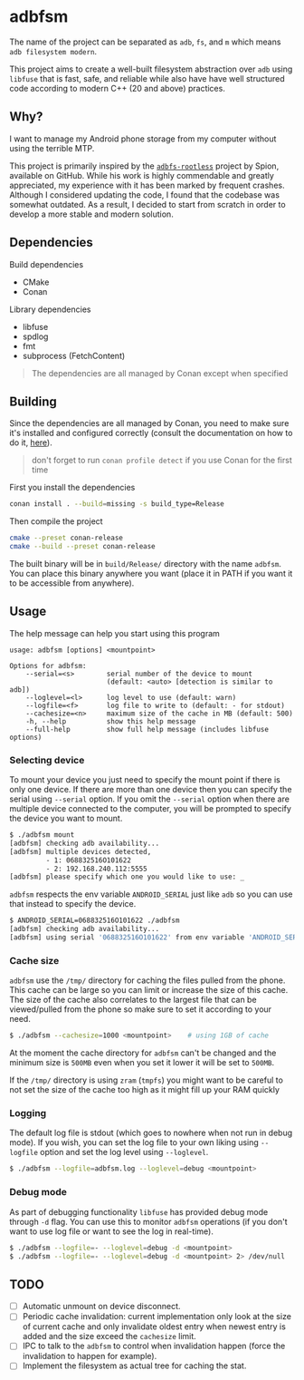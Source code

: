 # adbfsm

The name of the project can be separated as `adb`, `fs`, and `m` which means `adb filesystem modern`.

This project aims to create a well-built filesystem abstraction over `adb` using `libfuse` that is fast, safe, and reliable while also have have well structured code according to modern C++ (20 and above) practices.

## Why?

I want to manage my Android phone storage from my computer without using the terrible MTP.

This project is primarily inspired by the [`adbfs-rootless`](https://github.com/spion/adbfs-rootless) project by Spion, available on GitHub. While his work is highly commendable and greatly appreciated, my experience with it has been marked by frequent crashes. Although I considered updating the code, I found that the codebase was somewhat outdated. As a result, I decided to start from scratch in order to develop a more stable and modern solution.

## Dependencies

Build dependencies

- CMake
- Conan

Library dependencies

- libfuse
- spdlog
- fmt
- subprocess (FetchContent)

> The dependencies are all managed by Conan except when specified

## Building

Since the dependencies are all managed by Conan, you need to make sure it's installed and configured correctly (consult the documentation on how to do it, [here](https://docs.conan.io/2/installation.html)).

> don't forget to run `conan profile detect` if you use Conan for the first time

First you install the dependencies

```sh
conan install . --build=missing -s build_type=Release
```

Then compile the project

```sh
cmake --preset conan-release
cmake --build --preset conan-release
```

The built binary will be in `build/Release/` directory with the name `adbfsm`. You can place this binary anywhere you want (place it in PATH if you want it to be accessible from anywhere).

## Usage

The help message can help you start using this program

```
usage: adbfsm [options] <mountpoint>

Options for adbfsm:
    --serial=<s>        serial number of the device to mount
                        (default: <auto> [detection is similar to adb])
    --loglevel=<l>      log level to use (default: warn)
    --logfile=<f>       log file to write to (default: - for stdout)
    --cachesize=<n>     maximum size of the cache in MB (default: 500)
    -h, --help          show this help message
    --full-help         show full help message (includes libfuse options)
```

### Selecting device

To mount your device you just need to specify the mount point if there is only one device. If there are more than one device then you can specify the serial using `--serial` option. If you omit the `--serial` option when there are multiple device connected to the computer, you will be prompted to specify the device you want to mount.

```sh
$ ./adbfsm mount
[adbfsm] checking adb availability...
[adbfsm] multiple devices detected,
         - 1: 068832516O101622
         - 2: 192.168.240.112:5555
[adbfsm] please specify which one you would like to use: _
```

`adbfsm` respects the env variable `ANDROID_SERIAL` just like `adb` so you can use that instead to specify the device.

```sh
$ ANDROID_SERIAL=068832516O101622 ./adbfsm
[adbfsm] checking adb availability...
[adbfsm] using serial '068832516O101622' from env variable 'ANDROID_SERIAL'

```

### Cache size

`adbfsm` use the `/tmp/` directory for caching the files pulled from the phone. This cache can be large so you can limit or increase the size of this cache. The size of the cache also correlates to the largest file that can be viewed/pulled from the phone so make sure to set it according to your need.

```sh
$ ./adbfsm --cachesize=1000 <mountpoint>    # using 1GB of cache
```

At the moment the cache directory for `adbfsm` can't be changed and the minimum size is `500MB` even when you set it lower it will be set to `500MB`.

If the `/tmp/` directory is using `zram` (`tmpfs`) you might want to be careful to not set the size of the cache too high as it might fill up your RAM quickly

### Logging

The default log file is stdout (which goes to nowhere when not run in debug mode). If you wish, you can set the log file to your own liking using `--logfile` option and set the log level using `--loglevel`.

```sh
$ ./adbfsm --logfile=adbfsm.log --loglevel=debug <mountpoint>
```

### Debug mode

As part of debugging functionality `libfuse` has provided debug mode through `-d` flag. You can use this to monitor `adbfsm` operations (if you don't want to use log file or want to see the log in real-time).

```sh
$ ./adbfsm --logfile=- --loglevel=debug -d <mountpoint>                     # this will print the libfuse debug messages and adbfsm log messages
$ ./adbfsm --logfile=- --loglevel=debug -d <mountpoint> 2> /dev/null        # this will print only adbfsm log messages since libfuse debug messages are printed to stderr
```

## TODO

- [ ] Automatic unmount on device disconnect.
- [ ] Periodic cache invalidation: current implementation only look at the size of current cache and only invalidate oldest entry when newest entry is added and the size exceed the `cachesize` limit.
- [ ] IPC to talk to the `adbfsm` to control when invalidation happen (force the invalidation to happen for example).
- [ ] Implement the filesystem as actual tree for caching the stat.
